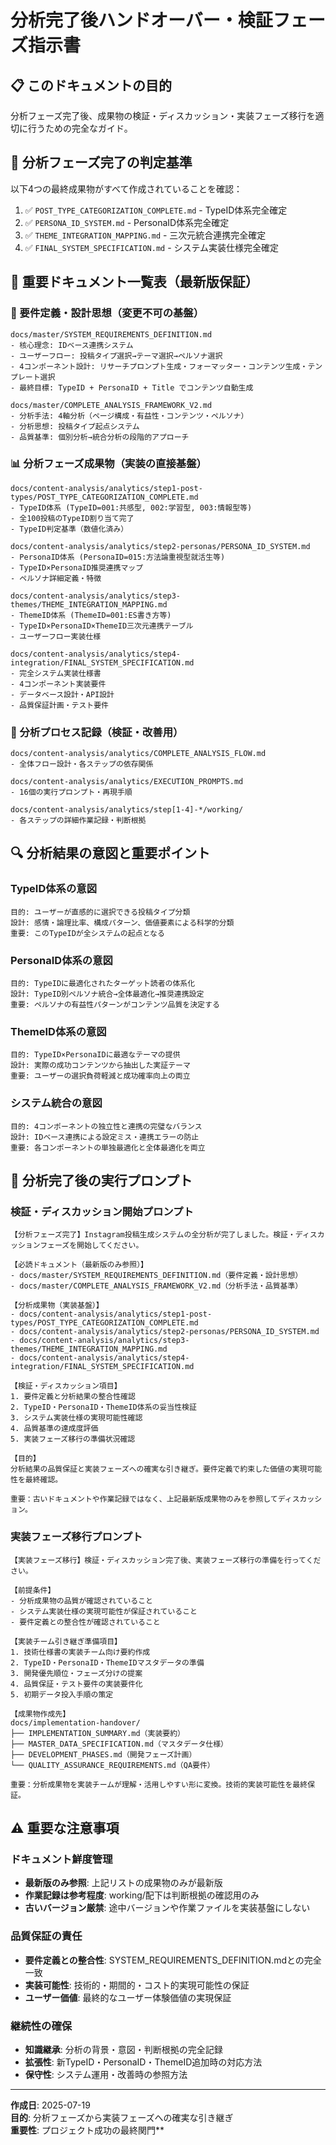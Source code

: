# 分析完了後ハンドオーバー・検証フェーズ指示書

## 📋 このドキュメントの目的

分析フェーズ完了後、成果物の検証・ディスカッション・実装フェーズ移行を適切に行うための完全なガイド。

## 🎯 分析フェーズ完了の判定基準

以下4つの最終成果物がすべて作成されていることを確認：

1. ✅ `POST_TYPE_CATEGORIZATION_COMPLETE.md` - TypeID体系完全確定
2. ✅ `PERSONA_ID_SYSTEM.md` - PersonaID体系完全確定  
3. ✅ `THEME_INTEGRATION_MAPPING.md` - 三次元統合連携完全確定
4. ✅ `FINAL_SYSTEM_SPECIFICATION.md` - システム実装仕様完全確定

## 📁 重要ドキュメント一覧表（最新版保証）

### 🎯 要件定義・設計思想（変更不可の基盤）
```
docs/master/SYSTEM_REQUIREMENTS_DEFINITION.md
- 核心理念: IDベース連携システム
- ユーザーフロー: 投稿タイプ選択→テーマ選択→ペルソナ選択
- 4コンポーネント設計: リサーチプロンプト生成・フォーマッター・コンテンツ生成・テンプレート選択
- 最終目標: TypeID + PersonaID + Title でコンテンツ自動生成

docs/master/COMPLETE_ANALYSIS_FRAMEWORK_V2.md
- 分析手法: 4軸分析（ページ構成・有益性・コンテンツ・ペルソナ）
- 分析思想: 投稿タイプ起点システム
- 品質基準: 個別分析→統合分析の段階的アプローチ
```

### 📊 分析フェーズ成果物（実装の直接基盤）
```
docs/content-analysis/analytics/step1-post-types/POST_TYPE_CATEGORIZATION_COMPLETE.md
- TypeID体系 (TypeID=001:共感型, 002:学習型, 003:情報型等)
- 全100投稿のTypeID割り当て完了
- TypeID判定基準（数値化済み）

docs/content-analysis/analytics/step2-personas/PERSONA_ID_SYSTEM.md  
- PersonaID体系 (PersonaID=015:方法論重視型就活生等)
- TypeID×PersonaID推奨連携マップ
- ペルソナ詳細定義・特徴

docs/content-analysis/analytics/step3-themes/THEME_INTEGRATION_MAPPING.md
- ThemeID体系 (ThemeID=001:ES書き方等) 
- TypeID×PersonaID×ThemeID三次元連携テーブル
- ユーザーフロー実装仕様

docs/content-analysis/analytics/step4-integration/FINAL_SYSTEM_SPECIFICATION.md
- 完全システム実装仕様書
- 4コンポーネント実装要件
- データベース設計・API設計
- 品質保証計画・テスト要件
```

### 🔄 分析プロセス記録（検証・改善用）
```
docs/content-analysis/analytics/COMPLETE_ANALYSIS_FLOW.md
- 全体フロー設計・各ステップの依存関係

docs/content-analysis/analytics/EXECUTION_PROMPTS.md  
- 16個の実行プロンプト・再現手順

docs/content-analysis/analytics/step[1-4]-*/working/
- 各ステップの詳細作業記録・判断根拠
```

## 🔍 分析結果の意図と重要ポイント

### TypeID体系の意図
```
目的: ユーザーが直感的に選択できる投稿タイプ分類
設計: 感情・論理比率、構成パターン、価値要素による科学的分類
重要: このTypeIDが全システムの起点となる
```

### PersonaID体系の意図  
```
目的: TypeIDに最適化されたターゲット読者の体系化
設計: TypeID別ペルソナ統合→全体最適化→推奨連携設定
重要: ペルソナの有益性パターンがコンテンツ品質を決定する
```

### ThemeID体系の意図
```
目的: TypeID×PersonaIDに最適なテーマの提供
設計: 実際の成功コンテンツから抽出した実証テーマ
重要: ユーザーの選択負荷軽減と成功確率向上の両立
```

### システム統合の意図
```
目的: 4コンポーネントの独立性と連携の完璧なバランス
設計: IDベース連携による設定ミス・連携エラーの防止
重要: 各コンポーネントの単独最適化と全体最適化を両立
```

## 🚀 分析完了後の実行プロンプト

### 検証・ディスカッション開始プロンプト

```
【分析フェーズ完了】Instagram投稿生成システムの全分析が完了しました。検証・ディスカッションフェーズを開始してください。

【必読ドキュメント（最新版のみ参照）】
- docs/master/SYSTEM_REQUIREMENTS_DEFINITION.md（要件定義・設計思想）
- docs/master/COMPLETE_ANALYSIS_FRAMEWORK_V2.md（分析手法・品質基準）

【分析成果物（実装基盤）】
- docs/content-analysis/analytics/step1-post-types/POST_TYPE_CATEGORIZATION_COMPLETE.md
- docs/content-analysis/analytics/step2-personas/PERSONA_ID_SYSTEM.md
- docs/content-analysis/analytics/step3-themes/THEME_INTEGRATION_MAPPING.md  
- docs/content-analysis/analytics/step4-integration/FINAL_SYSTEM_SPECIFICATION.md

【検証・ディスカッション項目】
1. 要件定義と分析結果の整合性確認
2. TypeID・PersonaID・ThemeID体系の妥当性検証
3. システム実装仕様の実現可能性確認
4. 品質基準の達成度評価
5. 実装フェーズ移行の準備状況確認

【目的】
分析結果の品質保証と実装フェーズへの確実な引き継ぎ。要件定義で約束した価値の実現可能性を最終確認。

重要：古いドキュメントや作業記録ではなく、上記最新版成果物のみを参照してディスカッション。
```

### 実装フェーズ移行プロンプト

```
【実装フェーズ移行】検証・ディスカッション完了後、実装フェーズ移行の準備を行ってください。

【前提条件】
- 分析成果物の品質が確認されていること
- システム実装仕様の実現可能性が保証されていること  
- 要件定義との整合性が確認されていること

【実装チーム引き継ぎ準備項目】
1. 技術仕様書の実装チーム向け要約作成
2. TypeID・PersonaID・ThemeIDマスタデータの準備
3. 開発優先順位・フェーズ分けの提案
4. 品質保証・テスト要件の実装要件化
5. 初期データ投入手順の策定

【成果物作成先】
docs/implementation-handover/
├── IMPLEMENTATION_SUMMARY.md（実装要約）
├── MASTER_DATA_SPECIFICATION.md（マスタデータ仕様）
├── DEVELOPMENT_PHASES.md（開発フェーズ計画）
└── QUALITY_ASSURANCE_REQUIREMENTS.md（QA要件）

重要：分析成果物を実装チームが理解・活用しやすい形に変換。技術的実装可能性を最終保証。
```

## ⚠️ 重要な注意事項

### ドキュメント鮮度管理
- **最新版のみ参照**: 上記リストの成果物のみが最新版
- **作業記録は参考程度**: working/配下は判断根拠の確認用のみ
- **古いバージョン厳禁**: 途中バージョンや作業ファイルを実装基盤にしない

### 品質保証の責任
- **要件定義との整合性**: SYSTEM_REQUIREMENTS_DEFINITION.mdとの完全一致
- **実装可能性**: 技術的・期間的・コスト的実現可能性の保証
- **ユーザー価値**: 最終的なユーザー体験価値の実現保証

### 継続性の確保
- **知識継承**: 分析の背景・意図・判断根拠の完全記録
- **拡張性**: 新TypeID・PersonaID・ThemeID追加時の対応方法
- **保守性**: システム運用・改善時の参照方法

---

**作成日**: 2025-07-19  
**目的**: 分析フェーズから実装フェーズへの確実な引き継ぎ  
**重要性**: プロジェクト成功の最終関門**